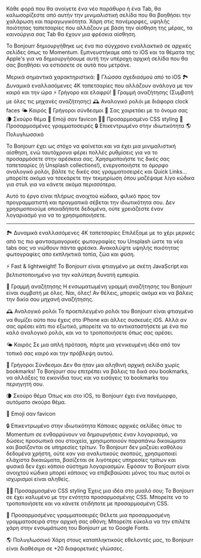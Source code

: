 Κάθε φορά που θα ανοίγετε ένα νέο παράθυρο ή ένα Tab, θα καλωσορίζεστε από αυτήν την μινιμαλιστική σελίδα που θα βοηθήσει την χαλάρωση και παραγωγικότητα. Χάρη στις πανέμορφες, υψηλής ποιότητας ταπετσαρίες που αλλάζουν με βάση την αίσθηση της μέρας, τα καινούργια σας Tab θα έχουν μια φρέσκια αίσθηση.

Το Bonjourr δημιουργήθηκε ως ένα πιο σύγχρονο εναλλακτικό σε αρχικές σελίδες όπως το Momentum. Εμπνευστήκαμε από το iOS και τα θέματα της Apple's για να δημιουργήσουμε αυτή την υπέροχη αρχική σελίδα που θα σας βοηθήσει να εστιάσετε σε αυτά που μετράνε.

Μερικά σημαντικά χαρακτηριστικά:
🍏 Γλώσσα σχεδιασμού από το iOS
🏞 Δυναμικά εναλλασόμενες 4K ταπετσαρίες που αλλάζουν ανάλογα με τον καιρό και την ώρα
⚡️ Γρήγορο και ελαφρύ!
🔎 Γραμμή αναζήτησης (Συμβατή με όλες τις μηχανές αναζήτησης)
🕰 Αναλογικό ρολόι με διάφορα clock faces
🌤 Καιρός
🔗 Γρήγοροι σύνδεσμοι
👋 Σας χαιρετάει με το όνομα σας
🌘 Σκούρο θέμα
🥖 Emoji σαν favicon
🧑‍💻 Προσαρμοσμένο CSS styling
📝 Προσαρμοσμένες γραμματοσειρές
🔒 Επικεντρωμένο στην ιδιωτικότητα
🌎 Πολυγλωσσικό

Το Bonjourr έχει ως στόχο να φαίνεται και να έχει μια μινιμαλιστική αίσθηση, ενώ ταυτόχρονα φέρει πολλές ρυθμίσεις για να το προσαρμόσετε στην αρέσκεια σας. Χρησιμοποιήστε τις δικές σας ταπετσαρίες (ή Unsplash collections!), ενεργοποιήστε το όμορφο αναλογικό ρολόι, βάλτε τις δικές σας γραμματοσειρές και Quick Links... μπορείτε ακόμα να τσεκάρετε την τεκμηρίωση όπου μαζέψαμε λίγο κώδικα για στυλ για να κάνετε ακόμα περισσότερα.

Αυτό το έργο είναι πλήρως ανοιχτού κώδικα, φιλικό προς τον προγραμματιστή και πραγματικά σέβεται την ιδιωτικότητα σου. Δεν χρησιμοποιούμε οποιαδήποτε δεδομένα, ούτε χρειάζεστε έναν λογαριασμό για να το χρησιμοποιήσετε.

---

🏞 Δυναμικά εναλλασόμενες 4K ταπετσαρίες
Επιλέξαμε με το χέρι μερικές από τις πιο φαντασμαγορικές φωτογραφίες του Unsplash ώστε τα νέα tabs σας να νιώθουν πάντα φρέσκα. Ανακαλύψτε υψηλής ποιότητας φωτογραφίες απο εκπληκτικά τοπία, ζώα και φύση.

⚡️ Fast & lightweight!
Το Bonjourr είναι φτιαγμένο με σκέτη JavaScript και βελτιστοποιημένο για την καλύτερη δυνατή εμπειρία.

🔎 Γραμμή αναζήτησης
Η ενσωματωμένη γραμμή αναζήτησης του Bonjourr είναι συμβατή με όλες. Ναι, όλες! Αν θέλεις, μπορείς ακόμα και να βάλεις την δικία σου μηχανή αναζήτησης.

🕰 Αναλογικό ρολόι
Το προεπιλεγμένο ρολόι του Bonjourr είναι φτιαγμένο να θυμίζει αύτο που έχεις στο iPhone και άλλες συσκευές iOS. Αλλά αν σας αρέσει κάτι πιο εξωτικό, μπορείτε να το αντικαταστήσετε με ένα πιο καλό αναλογικό ρολόι, και να το τροποποιήσετε όπως σας αρέσει.

🌤 Καιρός
Σε μια απλή πρόταση, πάρτε μια γενικευμένη ιδέα από τον τοπικό σας καιρό και την πρόβλεψη αυτού.

🔗 Γρήγοροι Σύνδεσμοι
Δεν θα ήταν μια αληθινή αρχική σελίδα χωρίς bookmarks! Το Bonjourr σου επιτρέπει να βάλεις τα δικά σου bookmarks, να αλλάξεις τα εικονίδια τους και να εισάγεις τα bookmarks του περιηγητή σου.

🌘 Σκούρο θέμα
Όπως και στο iOS, το Bonjourr έχει ένα πανέμορφο, αυτόματο σκούρο θέμα.

🥖 Emoji σαν favicon

🔒 Επικεντρωμένο στην ιδιωτικότητα
Κάποιες αρχικές σελίδες όπως το Momentum σε ενθαρρύνουν να δημουργήσεις έναν λογαριασμό, να δώσεις προσωπικά σου στοιχεία, χρησιμοποιούν παραπάνω δικαιώματα και βασίζονται σε υπηρεσίες τρίτων. Το Bonjourr δεν μαζεύει καθόλου δεδομένα χρήστη, ούτε καν για αναλυτικούς σκοπούς, χρησιμοποιεί ελάχιστα δικαιώματα, βασίζεται σε λιγότερες υπηρεσίες τρίτων και φυσικά δεν έχει κάποιο σύστημα λογαριασμών. Εφόσον το Bonjourr είναι ανοιχτού κώδικα μπορεί κάποιος να επιβεβαιώσει μόνος του πως αυτοί οι ισχυρισμοί είναι αληθείς.

🧑‍💻 Προσαρμοσμένο CSS styling
Έχεις μια ιδέα στο μυαλό σου; Το Bonjourr σε έχει καλυμένο με την ενότητα προσαρμοσμένης CSS. Μπορείτε να το τροποποιήσετε και να κάνετε οτιδήποτε με προσαρμοσμένη CSS.

📝 Προσαρμοσμένες γραμματοσειρές
Θέλετε μια προσαρμοσμένη γραμματοσειρά στην αρχική σας οθόνη; Μπορείτε εύκολα να την επιλέτε χάρη στην ενσωμάτωση του Bonjourr με το Google Fonts.

🌎 Πολυγλωσσικό
Χάρη στους καταπληκτικούς εθελοντές μας, το Bonjourr είναι διαθέσιμο σε +20 διαφορετικές γλώσσες.
